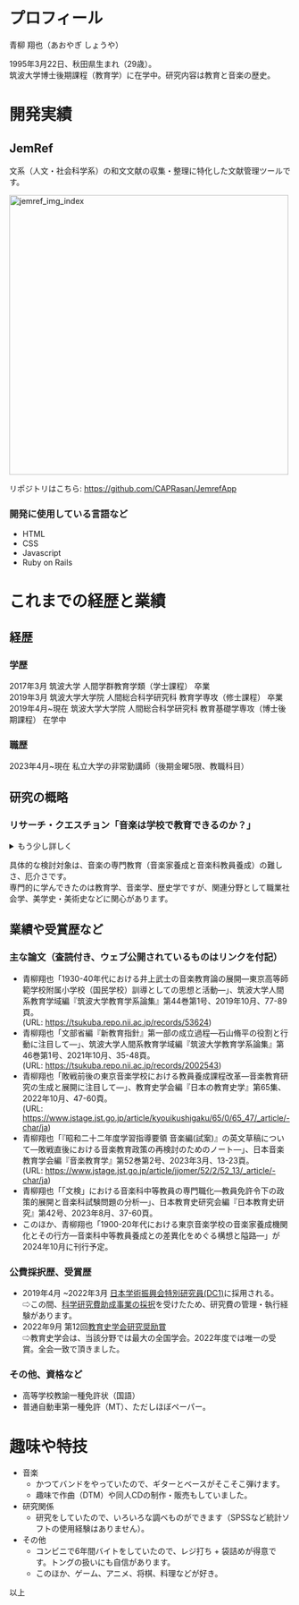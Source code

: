 <h1> プロフィール</h1>
青柳 翔也（あおやぎ しょうや）  

1995年3月22日、秋田県生まれ（29歳）。  
筑波大学博士後期課程（教育学）に在学中。研究内容は教育と音楽の歴史。


<h1>開発実績</h1>
<h2 style="border: none;"> JemRef </h2>

文系（人文・社会科学系）の和文文献の収集・整理に特化した文献管理ツールです。  

 <img width="500" alt="jemref_img_index" src="https://github.com/user-attachments/assets/e86b7704-cd3e-4adc-9921-42a89c0ca7bf">

リポジトリはこちら: https://github.com/CAPRasan/JemrefApp

### 開発に使用している言語など
* HTML
* CSS
* Javascript
* Ruby on Rails

<h1>これまでの経歴と業績</h1>  

## 経歴
### 学歴
2017年3月  筑波大学 人間学群教育学類（学士課程） 卒業  
2019年3月  筑波大学大学院 人間総合科学研究科 教育学専攻（修士課程） 卒業  
2019年4月~現在 筑波大学大学院 人間総合科学研究科 教育基礎学専攻（博士後期課程） 在学中
### 職歴  
2023年4月~現在 私立大学の非常勤講師（後期金曜5限、教職科目）
## 研究の概略
### リサーチ・クエスチョン「音楽は学校で教育できるのか？」  
<details>
<summary style="cursor: pointer;">もう少し詳しく</summary>
<p>学校教育において、音楽科はながらく「周辺教科」とされてきました。</br>
そのため音楽教育の研究は、音楽のすばらしさを主張し、音楽科を「主要教科」とすることを、ほとんど自明の課題としています。</p> 
<p>しかし私は、こうした音楽教育研究（者）のあり方に、違和感を感じ続けていました。</br>
それは、私が音楽にのめり込んだきっかけが、学校外での音楽経験にあったからかもしれません。</p>
<p>やがて行き着いたのは、「音楽の大事な部分は、実は、学校というシステムと相性が悪いのではないか？」という考えでした。</br>
実際に歴史をみると、さまざまな形で、しかし陰ながら、音楽という厄介なものを学校で扱う難しさが問題となっていたことがわかります。</br>
そうした歴史に光を当て、掘り下げることを通じて、音楽 - 学校 - 教育の関係を考えることが、大きな課題です。</p> 
</details>

具体的な検討対象は、音楽の専門教育（音楽家養成と音楽科教員養成）の難しさ、厄介さです。  
専門的に学んできたのは教育学、音楽学、歴史学ですが、関連分野として職業社会学、美学史・美術史などに関心があります。  


## 業績や受賞歴など
### 主な論文（査読付き、ウェブ公開されているものはリンクを付記）
* 青柳翔也「1930-40年代における井上武士の音楽教育論の展開—東京高等師範学校附属小学校（国民学校）訓導としての思想と活動—」、筑波大学人間系教育学域編『筑波大学教育学系論集』第44巻第1号、2019年10月、77-89頁。  
(URL: https://tsukuba.repo.nii.ac.jp/records/53624)
* 青柳翔也「文部省編『新教育指針』第一部の成立過程—石山脩平の役割と行動に注目して—」、筑波大学人間系教育学域編『筑波大学教育学系論集』第46巻第1号、2021年10月、35-48頁。  
(URL: https://tsukuba.repo.nii.ac.jp/records/2002543)
* 青柳翔也「敗戦前後の東京音楽学校における教員養成課程改革—音楽教育研究の生成と展開に注目して—」、教育史学会編『日本の教育史学』第65集、2022年10月、47-60頁。  
(URL: https://www.jstage.jst.go.jp/article/kyouikushigaku/65/0/65_47/_article/-char/ja)
* 青柳翔也「『昭和二十二年度学習指導要領 音楽編(試案)』の英文草稿について—敗戦直後における音楽教育政策の再検討のためのノート—」、日本音楽教育学会編『音楽教育学』第52巻第2号、2023年3月、13-23頁。  
(URL: https://www.jstage.jst.go.jp/article/jjomer/52/2/52_13/_article/-char/ja)
* 青柳翔也「「文検」における音楽科中等教員の専門職化—教員免許令下の政策的展開と音楽科試験問題の分析—」、日本教育史研究会編『日本教育史研究』第42号、2023年8月、37-60頁。  
* このほか、青柳翔也「1900-20年代における東京音楽学校の音楽家養成機関化とその行方—音楽科中等教員養成との差異化をめぐる構想と隘路—」が2024年10月に刊行予定。

### 公費採択歴、受賞歴
* 2019年4月 ~2022年3月 [日本学術振興会特別研究員(DC1)](https://www.jsps.go.jp/j-pd/)に採用される。  
⇨この間、[科学研究費助成事業の採択](https://kaken.nii.ac.jp/ja/grant/KAKENHI-PROJECT-19J20183/)を受けたため、研究費の管理・執行経験があります。
* 2022年9月 第12回[教育史学会研究奨励賞](http://kyouikushigakkai.jp/award/award_3)  
⇨教育史学会は、当該分野では最大の全国学会。2022年度では唯一の受賞。全会一致で頂きました。
### その他、資格など
* 高等学校教諭一種免許状（国語）
* 普通自動車第一種免許（MT）、ただしほぼペーパー。  

<h1>趣味や特技</h1>  

- 音楽
    - かつてバンドをやっていたので、ギターとベースがそこそこ弾けます。  
    - 趣味で作曲（DTM）や同人CDの制作・販売もしていました。
- 研究関係
    - 研究をしていたので、いろいろな調べものができます（SPSSなど統計ソフトの使用経験はありません）。
- その他  
    - コンビニで6年間バイトをしていたので、レジ打ち + 袋詰めが得意です。トングの扱いにも自信があります。
    - このほか、ゲーム、アニメ、将棋、料理などが好き。  

以上

